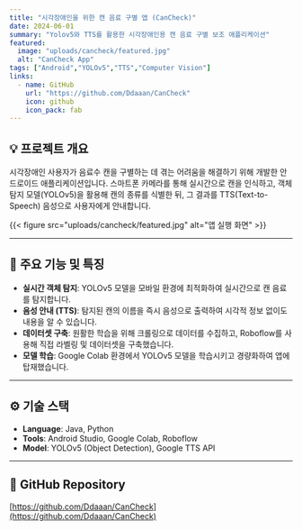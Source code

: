```yaml
---
title: "시각장애인을 위한 캔 음료 구별 앱 (CanCheck)"
date: 2024-06-01
summary: "Yolov5와 TTS를 활용한 시각장애인용 캔 음료 구별 보조 애플리케이션"
featured:
  image: "uploads/cancheck/featured.jpg"
  alt: "CanCheck App"
tags: ["Android","YOLOv5","TTS","Computer Vision"]
links:
  - name: GitHub
    url: "https://github.com/Ddaaan/CanCheck"
    icon: github
    icon_pack: fab
---
```


## 💡 프로젝트 개요
시각장애인 사용자가 음료수 캔을 구별하는 데 겪는 어려움을 해결하기 위해 개발한 안드로이드 애플리케이션입니다. 스마트폰 카메라를 통해 실시간으로 캔을 인식하고, 객체 탐지 모델(YOLOv5)을 활용해 캔의 종류를 식별한 뒤, 그 결과를 TTS(Text-to-Speech) 음성으로 사용자에게 안내합니다.

{{< figure src="uploads/cancheck/featured.jpg" alt="앱 실행 화면" >}}

---

## 🌟 주요 기능 및 특징
- **실시간 객체 탐지**: YOLOv5 모델을 모바일 환경에 최적화하여 실시간으로 캔 음료를 탐지합니다.
- **음성 안내 (TTS)**: 탐지된 캔의 이름을 즉시 음성으로 출력하여 시각적 정보 없이도 내용을 알 수 있습니다.
- **데이터셋 구축**: 원활한 학습을 위해 크롤링으로 데이터를 수집하고, Roboflow를 사용해 직접 라벨링 및 데이터셋을 구축했습니다.
- **모델 학습**: Google Colab 환경에서 YOLOv5 모델을 학습시키고 경량화하여 앱에 탑재했습니다.

---

## ⚙️ 기술 스택
- **Language**: Java, Python
- **Tools**: Android Studio, Google Colab, Roboflow
- **Model**: YOLOv5 (Object Detection), Google TTS API

---

## 🔗 GitHub Repository
[https://github.com/Ddaaan/CanCheck](https://github.com/Ddaaan/CanCheck)